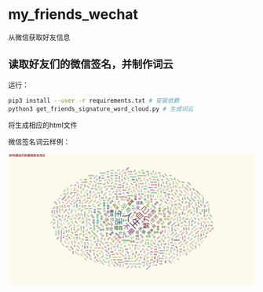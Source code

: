 # my_friends_wechat

从微信获取好友信息

## 读取好友们的微信签名，并制作词云

运行：

```bash
pip3 install --user -r requirements.txt # 安装依赖
python3 get_friends_signature_word_cloud.py # 生成词云
```

将生成相应的html文件

微信签名词云样例：

![](assets/379a393d.png)